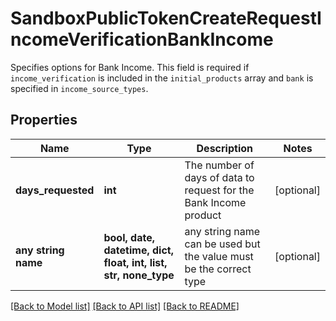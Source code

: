 # SandboxPublicTokenCreateRequestIncomeVerificationBankIncome

Specifies options for Bank Income. This field is required if `income_verification` is included in the `initial_products` array and `bank` is specified in `income_source_types`.

## Properties
Name | Type | Description | Notes
------------ | ------------- | ------------- | -------------
**days_requested** | **int** | The number of days of data to request for the Bank Income product | [optional] 
**any string name** | **bool, date, datetime, dict, float, int, list, str, none_type** | any string name can be used but the value must be the correct type | [optional]

[[Back to Model list]](../README.md#documentation-for-models) [[Back to API list]](../README.md#documentation-for-api-endpoints) [[Back to README]](../README.md)


